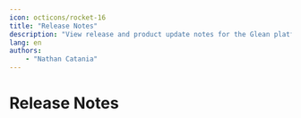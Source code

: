 ```yaml
---
icon: octicons/rocket-16
title: "Release Notes"
description: "View release and product update notes for the Glean platform."
lang: en
authors:
    - "Nathan Catania"
---
```

# Release Notes